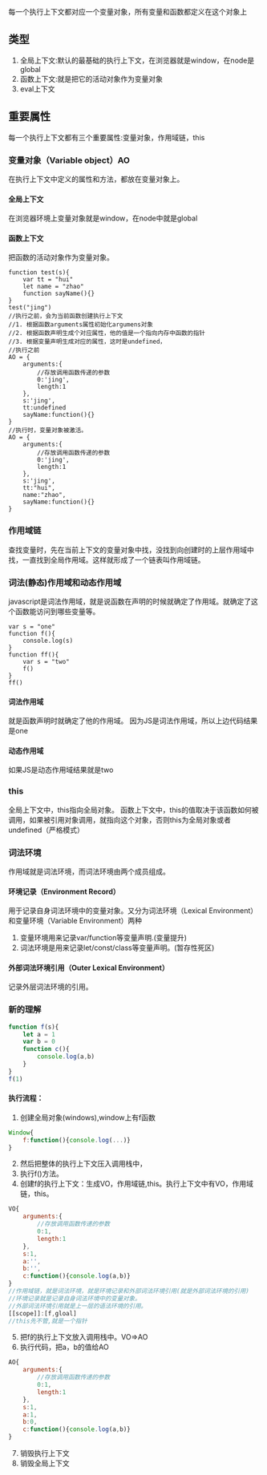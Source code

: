 每一个执行上下文都对应一个变量对象，所有变量和函数都定义在这个对象上
## 类型
1. 全局上下文:默认的最基础的执行上下文，在浏览器就是window，在node是global
2. 函数上下文:就是把它的活动对象作为变量对象
3. eval上下文

## 重要属性
每一个执行上下文都有三个重要属性:变量对象，作用域链，this
### 变量对象（Variable object）AO
在执行上下文中定义的属性和方法，都放在变量对象上。
#### 全局上下文
在浏览器环境上变量对象就是window，在node中就是global
#### 函数上下文
把函数的活动对象作为变量对象。
```
function test(s){
    var tt = "hui"
    let name = "zhao"
    function sayName(){}
}
test("jing")
//执行之前，会为当前函数创建执行上下文
//1. 根据函数arguments属性初始化argumens对象
//2. 根据函数声明生成个对应属性，他的值是一个指向内存中函数的指针
//3. 根据变量声明生成对应的属性，这时是undefined，
//执行之前
AO = {
    arguments:{
        //存放调用函数传递的参数
        0:'jing',
        length:1
    },
    s:'jing',
    tt:undefined
    sayName:function(){}
}
//执行时，变量对象被激活。
AO = {
    arguments:{
        //存放调用函数传递的参数
        0:'jing',
        length:1
    },
    s:'jing',
    tt:"hui",
    name:"zhao",
    sayName:function(){}
}
```
### 作用域链
查找变量时，先在当前上下文的变量对象中找，没找到向创建时的上层作用域中找，一直找到全局作用域。这样就形成了一个链表叫作用域链。
### 词法(静态)作用域和动态作用域
javascript是词法作用域，就是说函数在声明的时候就确定了作用域。就确定了这个函数能访问到哪些变量等。
```
var s = "one"
function f(){
    console.log(s)
}
function ff(){
    var s = "two"
    f()
}
ff()
```
#### 词法作用域
就是函数声明时就确定了他的作用域。
因为JS是词法作用域，所以上边代码结果是one
#### 动态作用域
如果JS是动态作用域结果就是two

### this
全局上下文中，this指向全局对象。
函数上下文中，this的值取决于该函数如何被调用，如果被引用对象调用，就指向这个对象，否则this为全局对象或者undefined（严格模式）


### 词法环境
作用域就是词法环境，而词法环境由两个成员组成。
#### 环境记录（Environment Record）
用于记录自身词法环境中的变量对象。又分为词法环境（Lexical Environment）和变量环境（Variable Environment）两种
  1. 变量环境用来记录var/function等变量声明.(变量提升)
  2. 词法环境是用来记录let/const/class等变量声明。(暂存性死区)

#### 外部词法环境引用（Outer Lexical Environment）
记录外层词法环境的引用。

### 新的理解
```javascript
function f(s){
    let a = 1
    var b = 0
    function c(){
        console.log(a,b)
    }
}
f(1)
```
#### 执行流程：
1. 创建全局对象(windows),window上有f函数

```javascript
Window{
    f:function(){console.log(...)}
}
```
2. 然后把整体的执行上下文压入调用栈中，
3. 执行f()方法。
4. 创建f的执行上下文：生成VO，作用域链,this。执行上下文中有VO，作用域链，this。

```javascript
VO{
    arguments:{
        //存放调用函数传递的参数
        0:1,
        length:1
    },
    s:1,
    a:'',
    b:'',
    c:function(){console.log(a,b)}
}
//作用域链，就是词法环境，就是环境记录和外部词法环境引用(就是外部词法环境的引用)
//环境记录就是记录自身词法环境中的变量对象。
//外部词法环境引用就是上一层的语法环境的引用。
[[scope]]:[f,gloal]
//this先不管,就是一个指针
```
5. 把f的执行上下文放入调用栈中。VO=>AO
6. 执行代码，把a，b的值给AO

```javascript
AO{
    arguments:{
        //存放调用函数传递的参数
        0:1,
        length:1
    },
    s:1,
    a:1,
    b:0,
    c:function(){console.log(a,b)}
}
```
7. 销毁执行上下文
8. 销毁全局上下文


